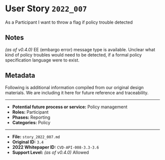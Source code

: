 
# User Story `2022_007` #

As a Participant I want to throw a flag if policy trouble detected

## Notes ##

*(as of v0.4.0)*
EE (embargo error) message type is available. Unclear what kind of policy troubles would need to be detected, if a formal policy specification language were to exist.


## Metadata ##

Following is additional information compiled from our original design materials.
We are including it here for future reference and traceability.

---

- **Potential future process or service:** Policy management
- **Roles:** Participant
- **Phases:** Reporting
- **Categories:** Policy

---

- **File:** `story_2022_007.md`
- **Original ID:** `3.4`
- **2022 Whitepaper ID:** `CVD-API-008-3.3-3.6`
- **Support Level:** *(as of v0.4.0)* Allowed

